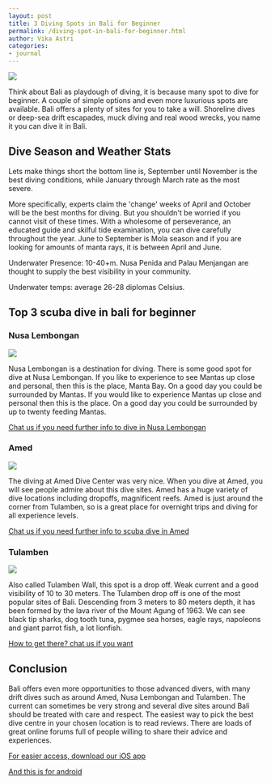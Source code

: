 ```yaml
---
layout: post
title: 3 Diving Spots in Bali for Beginner
permalink: /diving-spot-in-bali-for-beginner.html
author: Vika Astri
categories:
- journal
---
```


<img class="post-feat-img img-responsive" src="http://story.tourders.com/wp-content/uploads/2016/02/scuba-diving-1024x768.jpg" />

Think about Bali as playdough of diving, it is because many spot to dive for beginner. A couple of simple options and even more luxurious spots are available. Bali offers a plenty of sites for you to take a will. Shoreline dives or deep-sea drift escapades, muck diving and real wood wrecks, you name it you can dive it in Bali.

## Dive Season and Weather Stats

Lets make things short the bottom line is, September until November is the best diving conditions, while January through March rate as the most severe.

More specifically, experts claim the 'change' weeks of April and October will be the best months for diving. But you shouldn't be worried if you cannot visit of these times. With a wholesome of perseverance, an educated guide and skilful tide examination, you can dive carefully throughout the year. June to September is Mola season and if you are looking for amounts of manta rays, it is between April and June.

Underwater Presence: 10-40+m. Nusa Penida and Palau Menjangan are thought to supply the best visibility in your community.

Underwater temps: average 26-28 diplomas Celsius.

## Top 3 scuba dive in bali for beginner

### Nusa Lembongan

<img class="post-child-img img-responsive" src="https://www.thelembongantraveller.com/wp-content/uploads/2018/04/download-10-2.jpg" />

Nusa Lembongan is a destination for diving. There is some good spot for dive at Nusa Lembongan. If you like to experience to see Mantas up close and personal, then this is the place, Manta Bay. On a good day you could be surrounded by Mantas. If you would like to experience Mantas up close and personal then this is the place. On a good day you could be surrounded by up to twenty feeding Mantas.

<a href="https://web.whatsapp.com/send?phone={{site.wa}}&text=Hi,%20E-Nyelam" class="cta--in--page">Chat us if you need further info to dive in Nusa Lembongan</a>

### Amed

<img class="post-child-img img-responsive" src="https://i.ytimg.com/vi/fV9DU4BxgJo/maxresdefault.jpg" />

The diving at Amed Dive Center was very nice.  When you dive at Amed, you will see people admire about this dive sites. Amed has a huge variety of dive locations including dropoffs, magnificent reefs. Amed is just around the corner from Tulamben, so is a great place for overnight trips and diving for all experience levels.

<a href="https://web.whatsapp.com/send?phone={{site.wa}}&text=Hi,%20E-Nyelam" class="cta--in--page">Chat us if you need further info to scuba dive in Amed</a>

### Tulamben

<img class="post-child-img img-responsive" src="https://i.imgur.com/KASfDLo.jpg" />

Also called Tulamben Wall, this spot is a drop off. Weak current and a good visibility of 10 to 30 meters. The Tulamben drop off is one of the most popular sites of Bali. Descending from 3 meters to 80 meters depth, it has been formed by the lava river of the Mount Agung of 1963. We can see black tip sharks, dog tooth tuna, pygmee sea horses, eagle rays, napoleons and giant parrot fish, a lot lionfish.

<a href="https://web.whatsapp.com/send?phone={{site.wa}}&text=Hi,%20E-Nyelam" class="cta--in--page">How to get there? chat us if you want</a>

## Conclusion

Bali offers even more opportunities to those advanced divers, with many drift dives such as around Amed, Nusa Lembongan and Tulamben.
The current can sometimes be very strong and several dive sites around Bali should be treated with care and respect.
The easiest way to pick the best dive centre in your chosen location is to read reviews. There are loads of great online forums full of people willing to share their advice and experiences.

<a href="https://itunes.apple.com/gb/app/e-nyelam/id1383679128?mt=8" class="cta--in--page">For easier access, download our iOS app</a>

<a href="https://play.google.com/store/apps/details?id=com.nyelam.android" class="cta--in--page">And this is for android</a>

